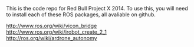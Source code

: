 This is the code repo for Red Bull Project X 2014. To use this, you will need to install each of these ROS packages, all avaliable on github. 

http://www.ros.org/wiki/vicon_bridge
http://www.ros.org/wiki/irobot_create_2_1
http://ros.org/wiki/ardrone_autonomy
